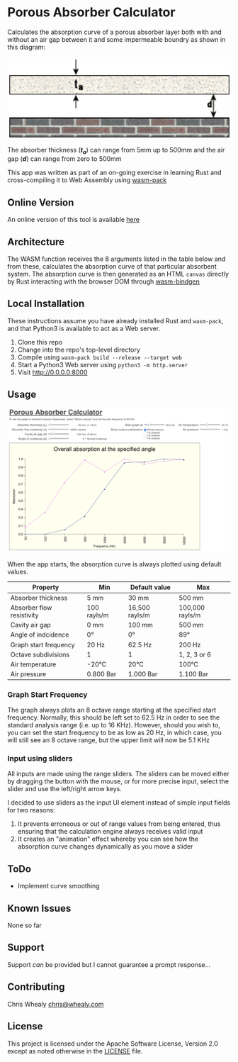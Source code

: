 # Porous Absorber Calculator

Calculates the absorption curve of a porous absorber layer both with and without an air gap between it and some impermeable boundry as shown in this diagram:

![Structure](./img/structure.png)

The absorber thickness (***t<sub>a</sub>***) can range from 5mm up to 500mm and the air gap (***d***) can range from zero to 500mm

This app was written as part of an on-going exercise in learning Rust and cross-compiling it to Web Assembly using [wasm-pack](https://rustwasm.github.io/wasm-pack/installer/)

## Online Version

An online version of this tool is available [here](http://whealy.com/acoustics/PA_Calculator/index.html)


## Architecture

The WASM function receives the 8 arguments listed in the table below and from these, calculates the absorption curve of that particular absorbent system.  The absorption curve is then generated as an HTML `canvas` directly by Rust interacting with the browser DOM through [wasm-bindgen](https://rustwasm.github.io/wasm-bindgen/introduction.html)

## Local Installation

These instructions assume you have already installed Rust and `wasm-pack`, and that Python3 is available to act as a Web server.

1. Clone this repo
2. Change into the repo's top-level directory
3. Compile using `wasm-pack build --release --target web`
4. Start a Python3 Web server using `python3 -m http.server`
5. Visit <http://0.0.0.0:8000>

## Usage

![Screen shot](./img/Screenshot.png)

When the app starts, the absorption curve is always plotted using default values.

| Property | Min | Default value | Max |
|---|---|---|---|
| Absorber thickness | 5 mm | 30 mm | 500 mm
| Absorber flow resistivity | 100 rayls/m | 16,500 rayls/m | 100,000 rayls/m 
| Cavity air gap | 0 mm | 100 mm | 500 mm
| Angle of indcidence | 0° | 0° | 89°
| Graph start frequency | 20 Hz | 62.5 Hz | 200 Hz
| Octave subdivisions | 1 | 1 | 1, 2, 3 or 6
| Air temperature | -20°C | 20°C | 100°C
| Air pressure | 0.800 Bar | 1.000 Bar | 1.100 Bar 


### Graph Start Frequency

The graph always plots an 8 octave range starting at the specified start frequency.  Normally, this should be left set to 62.5 Hz in order to see the standard analysis range (i.e. up to 16 KHz).  However, should you wish to, you can set the start frequency to be as low as 20 Hz, in which case, you will still see an 8 octave range, but the upper limit will now be 5.1 KHz

### Input using sliders

All inputs are made using the range sliders.  The sliders can be moved either by dragging the button with the mouse, or for more precise input, select the slider and use the left/right arrow keys.

I decided to use sliders as the input UI element instead of simple input fields for two reasons:

1. It prevents erroneous or out of range values from being entered, thus ensuring that the calculation engine always receives valid input
2. It creates an "animation" effect whereby you can see how the absorption curve changes dynamically as you move a slider


## ToDo

* Implement curve smoothing



## Known Issues

None so far




## Support

Support *can* be provided but I cannot guarantee a prompt response...



## Contributing

Chris Whealy  <chris@whealy.com>




## License

This project is licensed under the Apache Software License, Version 2.0 except as noted otherwise in the [LICENSE](LICENSE) file.


